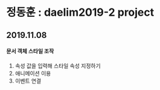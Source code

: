 # 정동훈 : daelim2019-2 project
## 2019.11.08
#### 문서 객체 스타일 조작
1. 속성 값을 입력해 스타일 속성 지정하기
2. 애니메이션 이용
3. 이벤트 연결 
